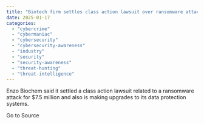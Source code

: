 ```yaml
---
title: "Biotech firm settles class action lawsuit over ransomware attack for $7.5 million"
date: 2025-01-17
categories: 
  - "cybercrime"
  - "cybermaniac"
  - "cybersecurity"
  - "cybersecurity-awareness"
  - "industry"
  - "security"
  - "security-awareness"
  - "threat-hunting"
  - "threat-intelligence"
---
```


Enzo Biochem said it settled a class action lawsuit related to a ransomware attack for $7.5 million and also is making upgrades to its data protection systems.

Go to Source
